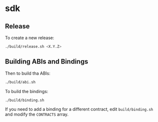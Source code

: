 # sdk

## Release

To create a new release:

```sh
./build/release.sh <X.Y.Z>
```

## Building ABIs and Bindings

Then to build tha ABIs:

```sh
./build/abi.sh
```

To build the bindings:

```sh
./build/binding.sh
```

If you need to add a binding for a different contract, edit `build/binding.sh` and modify the `CONTRACTS` array.